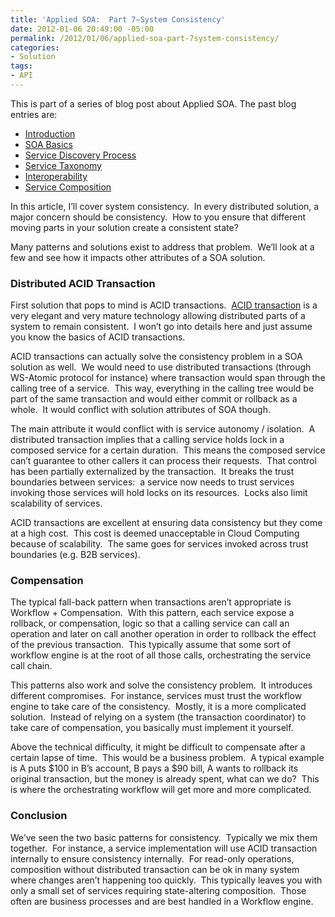 ```yaml
---
title: 'Applied SOA:  Part 7–System Consistency'
date: 2012-01-06 20:49:00 -05:00
permalink: /2012/01/06/applied-soa-part-7system-consistency/
categories:
- Solution
tags:
- API
---
```

<p>This is part of a series of blog post about Applied SOA. The past blog entries are:</p>  <ul>   <li><a href="http://vincentlauzon.wordpress.com/2011/06/17/applied-soa-part-1-introduction/">Introduction</a> </li>    <li><a title="Preview “Applied SOA- Part 2 – SOA Basics”" href="http://vincentlauzon.wordpress.com/2011/11/27/applied-soa-part-2-soa-basics/">SOA Basics</a> </li>    <li><a href="http://vincentlauzon.wordpress.com/2011/11/29/applied-soa-part-3-service-discovery-process/">Service Discovery Process</a> </li>    <li><a href="http://vincentlauzon.wordpress.com/2011/12/09/applied-soa-part-4-service-taxonomy/">Service Taxonomy</a></li>    <li><a href="http://vincentlauzon.wordpress.com/2011/12/13/applied-soa-part-5-interoperability/">Interoperability</a></li>    <li><a href="http://vincentlauzon.wordpress.com/2011/12/21/applied-soa-part-6service-composition/">Service Composition</a></li> </ul>  <p>In this article, I’ll cover system consistency.&#160; In every distributed solution, a major concern should be consistency.&#160; How to you ensure that different moving parts in your solution create a consistent state?</p>  <p>Many patterns and solutions exist to address that problem.&#160; We’ll look at a few and see how it impacts other attributes of a SOA solution.</p>  <h3>Distributed ACID Transaction</h3>  <p>First solution that pops to mind is ACID transactions.&#160; <a href="http://en.wikipedia.org/wiki/ACID">ACID transaction</a> is a very elegant and very mature technology allowing distributed parts of a system to remain consistent.&#160; I won’t go into details here and just assume you know the basics of ACID transactions.</p>  <p>ACID transactions can actually solve the consistency problem in a SOA solution as well.&#160; We would need to use distributed transactions (through WS-Atomic protocol for instance) where transaction would span through the calling tree of a service.&#160; This way, everything in the calling tree would be part of the same transaction and would either commit or rollback as a whole.&#160; It would conflict with solution attributes of SOA though.</p>  <p>The main attribute it would conflict with is service autonomy / isolation.&#160; A distributed transaction implies that a calling service holds lock in a composed service for a certain duration.&#160; This means the composed service can’t guarantee to other callers it can process their requests.&#160; That control has been partially externalized by the transaction.&#160; It breaks the trust boundaries between services:&#160; a service now needs to trust services invoking those services will hold locks on its resources.&#160; Locks also limit scalability of services.</p>  <p>ACID transactions are excellent at ensuring data consistency but they come at a high cost.&#160; This cost is deemed unacceptable in Cloud Computing because of scalability.&#160; The same goes for services invoked across trust boundaries (e.g. B2B services).</p>  <h3>Compensation</h3>  <p>The typical fall-back pattern when transactions aren’t appropriate is Workflow + Compensation.&#160; With this pattern, each service expose a rollback, or compensation, logic so that a calling service can call an operation and later on call another operation in order to rollback the effect of the previous transaction.&#160; This typically assume that some sort of workflow engine is at the root of all those calls, orchestrating the service call chain.</p>  <p>This patterns also work and solve the consistency problem.&#160; It introduces different compromises.&#160; For instance, services must trust the workflow engine to take care of the consistency.&#160; Mostly, it is a more complicated solution.&#160; Instead of relying on a system (the transaction coordinator) to take care of compensation, you basically must implement it yourself.</p>  <p>Above the technical difficulty, it might be difficult to compensate after a certain lapse of time.&#160; This would be a business problem.&#160; A typical example is A puts $100 in B’s account, B pays a $90 bill, A wants to rollback its original transaction, but the money is already spent, what can we do?&#160; This is where the orchestrating workflow will get more and more complicated.</p>  <h3>Conclusion</h3>  <p>We’ve seen the two basic patterns for consistency.&#160; Typically we mix them together.&#160; For instance, a service implementation will use ACID transaction internally to ensure consistency internally.&#160; For read-only operations, composition without distributed transaction can be ok in many system where changes aren’t happening too quickly.&#160; This typically leaves you with only a small set of services requiring state-altering composition.&#160; Those often are business processes and are best handled in a Workflow engine.</p>